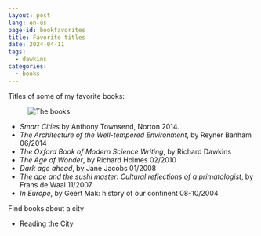 ```yaml
---
layout: post
lang: en-us
page-id: bookfavorites
title: Favorite titles
date: 2024-04-11
tags:
  - dawkins
categories:
  - books
---
```


<!--
SPDX-FileCopyrightText: 2024 EJ Broerse

SPDX-License-Identifier: CC-BY-NC-SA-4.0
-->

Titles of some of my favorite books:

<figure><img src='{{ "/assets/img/blog/20240411_favbooks.jpg" | relative_url }}' alt="The books" class='img-fluid'></figure>

- _Smart Cities_ by Anthony Townsend, Norton 2014.
- _The Architecture of the Well-tempered Environment_, by Reyner Banham 06/2014
- _The Oxford Book of Modern Science Writing_, by Richard Dawkins
- _The Age of Wonder_, by Richard Holmes 02/2010
- _Dark age ahead_, by Jane Jacobs 01/2008
- _The ape and the sushi master: Cultural reflections of a primatologist_, by Frans de Waal 11/2007
- _In Europe_, by Geert Mak: history of our continent 08-10/2004

Find books about a city

- [Reading the City](https://readingthecity.com/)
